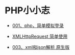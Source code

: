 # PHP小小志

* [001、php，简单模拟登录](https://github.com/AMQR/php/blob/master/001%E3%80%81php%EF%BC%8C%E7%AE%80%E5%8D%95%E6%A8%A1%E6%8B%9F%E7%99%BB%E5%BD%95.md)

* [XMLHttpRequest 简单使用](https://github.com/AMQR/php/blob/master/002%E3%80%81XMLHttpRequest.md)

* [003、xml和json解析 原生版](https://github.com/AMQR/php/blob/master/003%E3%80%81xml%E5%92%8Cjson%E8%A7%A3%E6%9E%90%20%E5%8E%9F%E7%94%9F%E7%89%88.md)




